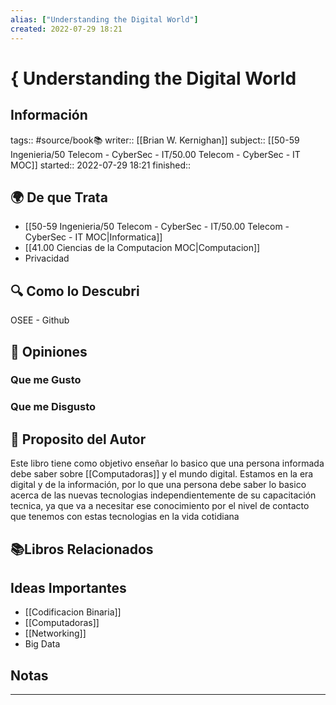 ```yaml
---
alias: ["Understanding the Digital World"]
created: 2022-07-29 18:21
---
```

# { Understanding the Digital World
## Información
tags:: #source/book📚 
writer:: [[Brian W. Kernighan]]
subject:: [[50-59 Ingenieria/50 Telecom - CyberSec - IT/50.00 Telecom - CyberSec - IT MOC]]
started:: 2022-07-29 18:21
finished::

## 🌍 De que Trata
- [[50-59 Ingenieria/50 Telecom - CyberSec - IT/50.00 Telecom - CyberSec - IT MOC|Informatica]]
- [[41.00 Ciencias de la Computacion MOC|Computacion]]
- Privacidad

## 🔍 Como lo Descubri
OSEE - Github

## 🧠 Opiniones

### Que me Gusto

### Que me Disgusto

## 📒 Proposito del Autor
Este libro tiene como objetivo enseñar lo basico que una persona informada debe saber sobre [[Computadoras]] y el mundo digital. Estamos en la era digital y de la información, por lo que una persona debe saber lo basico acerca de las nuevas tecnologias independientemente de su capacitación tecnica, ya que va a necesitar ese conocimiento por el nivel de contacto que tenemos con estas tecnologias en la vida cotidiana

## 📚Libros Relacionados

## Ideas Importantes
- [[Codificacion Binaria]]
- [[Computadoras]]
- [[Networking]]
- Big Data

## Notas



___

